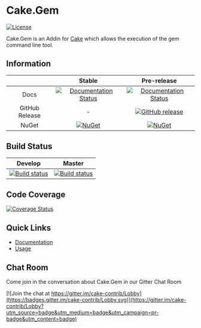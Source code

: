 # Cake.Gem

[![License](http://img.shields.io/:license-mit-blue.svg)](http://cake-contrib.mit-license.org)

Cake.Gem is an Addin for [Cake](http://cakebuild.net/) which allows the execution of the gem command line tool.

## Information

||Stable|Pre-release|
|:--:|:--:|:--:|
|Docs|[![Documentation Status](https://readthedocs.org/projects/cakegem/badge/?version=stable)](http://cakegem.readthedocs.org/en/stable/)|[![Documentation Status](https://readthedocs.org/projects/cakegem/badge/?version=develop)](http://cakegem.readthedocs.org/en/develop/)|
|GitHub Release|-|[![GitHub release](https://img.shields.io/github/release/cake-contrib/Cake.Gem.svg)](https://github.com/cake-contrib/Cake.Gem/releases/latest)|
|NuGet|[![NuGet](https://img.shields.io/nuget/v/Cake.Gem.svg)](https://www.nuget.org/packages/Cake.Gem)|[![NuGet](https://img.shields.io/nuget/vpre/Cake.Gem.svg)](https://www.nuget.org/packages/Cake.Gem)|

## Build Status

|Develop|Master|
|:--:|:--:|
|[![Build status](https://ci.appveyor.com/api/projects/status/yl66u5c3dbn2nc73/branch/develop?svg=true)](https://ci.appveyor.com/project/cakecontrib/cake-gem/branch/develop)|[![Build status](https://ci.appveyor.com/api/projects/status/yl66u5c3dbn2nc73/branch/develop?svg=true)](https://ci.appveyor.com/project/cakecontrib/cake-gem/branch/master)|

## Code Coverage

[![Coverage Status](https://coveralls.io/repos/github/cake-contrib/Cake.Gem/badge.svg?branch=develop)](https://coveralls.io/github/cake-contrib/Cake.Gem?branch=develop)

## Quick Links

- [Documentation](http://cakegem.readthedocs.org/en/develop/)
- [Usage](http://cakegem.readthedocs.org/en/develop/usage/)

## Chat Room
Come join in the conversation about Cake.Gem in our Gitter Chat Room

[![Join the chat at https://gitter.im/cake-contrib/Lobby](https://badges.gitter.im/cake-contrib/Lobby.svg)](https://gitter.im/cake-contrib/Lobby?utm_source=badge&utm_medium=badge&utm_campaign=pr-badge&utm_content=badge)
